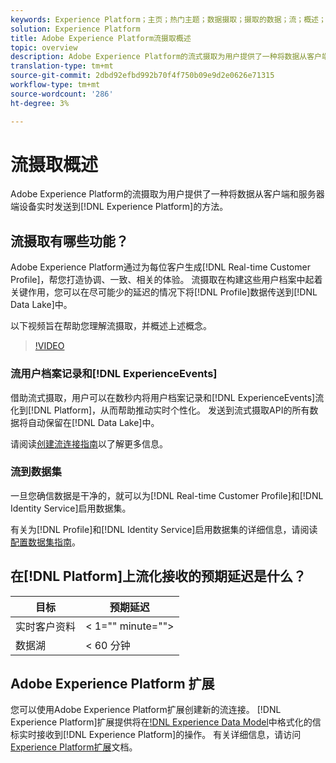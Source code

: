 ```yaml
---
keywords: Experience Platform；主页；热门主题；数据摄取；摄取的数据；流；概述；流摄取；延迟；流延迟；
solution: Experience Platform
title: Adobe Experience Platform流摄取概述
topic: overview
description: Adobe Experience Platform的流式摄取为用户提供了一种将数据从客户端和服务器端设备实时发送到Experience Platform的方法。
translation-type: tm+mt
source-git-commit: 2dbd92efbd992b70f4f750b09e9d2e0626e71315
workflow-type: tm+mt
source-wordcount: '286'
ht-degree: 3%

---
```



# 流摄取概述

Adobe Experience Platform的流摄取为用户提供了一种将数据从客户端和服务器端设备实时发送到[!DNL Experience Platform]的方法。

## 流摄取有哪些功能？

Adobe Experience Platform通过为每位客户生成[!DNL Real-time Customer Profile]，帮您打造协调、一致、相关的体验。 流摄取在构建这些用户档案中起着关键作用，您可以在尽可能少的延迟的情况下将[!DNL Profile]数据传送到[!DNL Data Lake]中。

以下视频旨在帮助您理解流摄取，并概述上述概念。

>[!VIDEO](https://video.tv.adobe.com/v/28425?quality=12&learn=on)

### 流用户档案记录和[!DNL ExperienceEvents]

借助流式摄取，用户可以在数秒内将用户档案记录和[!DNL ExperienceEvents]流化到[!DNL Platform]，从而帮助推动实时个性化。 发送到流式摄取API的所有数据将自动保留在[!DNL Data Lake]中。

请阅读[创建流连接指南](../tutorials/create-streaming-connection.md)以了解更多信息。

### 流到数据集

一旦您确信数据是干净的，就可以为[!DNL Real-time Customer Profile]和[!DNL Identity Service]启用数据集。

有关为[!DNL Profile]和[!DNL Identity Service]启用数据集的详细信息，请阅读[配置数据集指南](../../profile/tutorials/dataset-configuration.md)。

## 在[!DNL Platform]上流化接收的预期延迟是什么？

| 目标 | 预期延迟 |
| --------- | ---------------- |
| 实时客户资料 | &lt; 1=&quot;&quot; minute=&quot;&quot;> |
| 数据湖 | &lt; 60 分钟 |

## Adobe Experience Platform 扩展

您可以使用Adobe Experience Platform扩展创建新的流连接。 [!DNL Experience Platform]扩展提供将在[!DNL Experience Data Model](XDM)中格式化的信标实时接收到[!DNL Experience Platform]的操作。 有关详细信息，请访问[Experience Platform扩展](https://experienceleague.adobe.com/docs/launch/using/extensions-ref/adobe-extension/adobe-experience-platform-extension.html)文档。